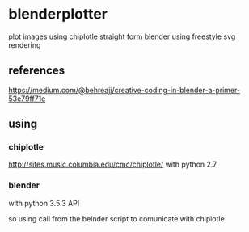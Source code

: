 # blenderplotter
plot images using chiplotle straight form blender using freestyle svg rendering

## references
https://medium.com/@behreajj/creative-coding-in-blender-a-primer-53e79ff71e


## using 
### chiplotle
http://sites.music.columbia.edu/cmc/chiplotle/
with python 2.7 

### blender
with python 3.5.3 API

so using call from the belnder script to comunicate with chiplotle





